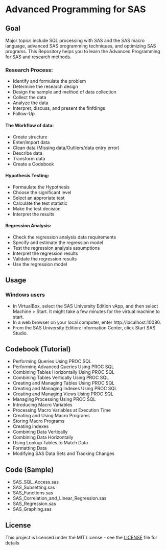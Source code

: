 
# Advanced Programming for SAS 

## Goal
Major topics include SQL processing with SAS and the SAS macro language, advanced SAS programming techniques, and optimizing SAS programs. This Repository helps you to learn the Advanced Programming for SAS and research methods.


###  Research Process: 
   - Identify and formulate the problem                 
   - Determine the research design
   - Design the sample and method of data collection 
   - Collect the data 
   - Analyze the data
   - Interpret, discuss, and present the finfdings 
   - Follow-Up   


#### The Workflow of data: 
  - Create structure
  - Enter/Import data
  - Clean data (Missing data/Outliers/data entry error)
  - Describe data
  - Transform data
  - Create a Codebook 

#### Hypothesis Testing:
   -  Formaulate the Hypothesis 
   -  Choose the significant level 
   -  Select an approriate test 
   -  Calculate the test statistic
   -  Make the test decision
   -  Interpret the results  

#### Regression Analysis:
   -  Check the regression analysis data requirements
   -  Specify and estimate the regression model
   -  Test the regression analysis assumptions
   -  Interpret the regression results 
   -  Validate the regression results
   -  Use the regression model
 

## Usage

### Windows users
- In VirtualBox, select the SAS University Edition vApp, and then select Machine > Start. It might take a few minutes for the virtual machine to start.
- In a web browser on your local computer, enter http://localhost:10080.
- From the SAS University Edition: Information Center, click Start SAS Studio.

## Codebook (Tutorial)
- Performing Queries Using PROC SQL
- Performing Advanced Queries Using PROC SQL
- Combining Tables Horizontally Using PROC SQL
- Combining Tables Vertically Using PROC SQL
- Creating and Managing Tables Using PROC SQL 
- Creating and Managing Indexes Using PROC SQL 
- Creating and Managing Views Using PROC SQL
- Managing Processing Using PROC SQL
- Introducing Macro Variables
- Processing Macro Variables at Execution Time 
- Creating and Using Macro Programs 
- Storing Macro Programs
- Creating Indexes 
- Combining Data Vertically
- Combining Data Horizontally 
- Using Lookup Tables to Match Data
- Formatting Data
- Modifying SAS Data Sets and Tracking Changes

## Code (Sample)
- SAS_SQL_Access.sas	
- SAS_Subsetting.sas
- SAS_Functions.sas
- SAS_Correlation_and_Linear_Regression.sas
- SAS_Regression.sas
- SAS_Graphing.sas

## License
This project is licensed under the MIT License - see the [LICENSE](LICENSE) file for details
